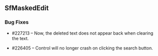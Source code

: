 ## SfMaskedEdit

### Bug Fixes

* \#227213 – Now, the deleted text does not appear back when clearing the text.

* \#226405 – Control will no longer crash on clicking the search button.

